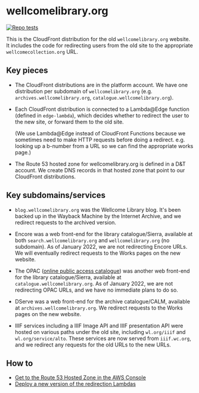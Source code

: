 # wellcomelibrary.org

[![Repo tests](https://img.shields.io/buildkite/31ad44a1e6bd7a592d4d21e7171f44962e52abe2cf7a6f8c3b/main.svg?label=repo%20tests)](https://buildkite.com/wellcomecollection/wellcome-library-repo-tests)

This is the CloudFront distribution for the old `wellcomelibrary.org` website.
It includes the code for redirecting users from the old site to the appropriate `wellcomecollection.org` URL.

## Key pieces

*   The CloudFront distributions are in the platform account.
    We have one distribution per subdomain of `wellcomelibrary.org` (e.g. `archives.wellcomelibrary.org`, `catalogue.wellcomelibrary.org`).

*   Each CloudFront distribution is connected to a Lambda@Edge function (defined in `edge-lambda`), which decides whether to redirect the user to the new site, or forward them to the old site.

    (We use Lambda@Edge instead of CloudFront Functions because we sometimes need to make HTTP requests before doing a redirect.
    e.g. looking up a b-number from a URL so we can find the appropriate works page.)

*   The Route 53 hosted zone for wellcomelibrary.org is defined in a D&T account.
    We create DNS records in that hosted zone that point to our CloudFront distributions.

## Key subdomains/services

*   `blog.wellcomelibrary.org` was the Wellcome Library blog.
    It's been backed up in the Wayback Machine by the Internet Archive, and we redirect requests to the archived version.

*   Encore was a web front-end for the library catalogue/Sierra, available at both `search.wellcomelibrary.org` and `wellcomelibrary.org` (no subdomain).
    As of January 2022, we are not redirecting Encore URLs.
    We will eventually redirect requests to the Works pages on the new website.

*   The OPAC ([online public access catalogue][opac]) was another web front-end for the library catalogue/Sierra, available at `catalogue.wellcomelibrary.org`.
    As of January 2022, we are not redirecting OPAC URLs, and we have no immediate plans to do so.

*   DServe was a web front-end for the archive catalogue/CALM, available at `archives.wellcomelibrary.org`.
    We redirect requests to the Works pages on the new website.

*   IIIF services including a IIIF Image API and IIIF presentation API were hosted on various paths under the old site, including `wl.org/iiif` and `wl.org/service/alto`.
    These services are now served from `iiif.wc.org`, and we redirect any requests for the old URLs to the new URLs.

[opac]: https://en.wikipedia.org/wiki/Online_public_access_catalog

## How to

*   [Get to the Route 53 Hosted Zone in the AWS Console](docs/route53-hosted-zone.md)
*   [Deploy a new version of the redirection Lambdas](docs/deploy-redirect-lambda.md)

